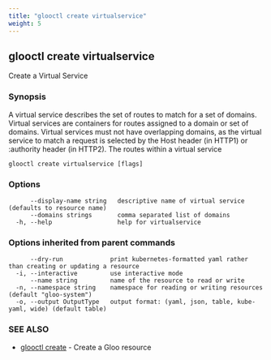 ```yaml
---
title: "glooctl create virtualservice"
weight: 5
---
```

## glooctl create virtualservice

Create a Virtual Service

### Synopsis

A virtual service describes the set of routes to match for a set of domains. 
Virtual services are containers for routes assigned to a domain or set of domains. 
Virtual services must not have overlapping domains, as the virtual service to match a request is selected by the Host header (in HTTP1) or :authority header (in HTTP2). The routes within a virtual service 

```
glooctl create virtualservice [flags]
```

### Options

```
      --display-name string   descriptive name of virtual service (defaults to resource name)
      --domains strings       comma separated list of domains
  -h, --help                  help for virtualservice
```

### Options inherited from parent commands

```
      --dry-run             print kubernetes-formatted yaml rather than creating or updating a resource
  -i, --interactive         use interactive mode
      --name string         name of the resource to read or write
  -n, --namespace string    namespace for reading or writing resources (default "gloo-system")
  -o, --output OutputType   output format: (yaml, json, table, kube-yaml, wide) (default table)
```

### SEE ALSO

* [glooctl create](../glooctl_create)	 - Create a Gloo resource

